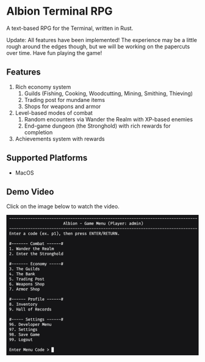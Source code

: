 # Albion Terminal RPG

A text-based RPG for the Terminal, written in Rust.

Update: All features have been implemented! The experience may be a little rough around the edges though,
but we will be working on the papercuts over time. Have fun playing the game!

## Features

1. Rich economy system
   1. Guilds (Fishing, Cooking, Woodcutting, Mining, Smithing, Thieving)
   2. Trading post for mundane items
   3. Shops for weapons and armor
2. Level-based modes of combat
   1. Random encounters via Wander the Realm with XP-based enemies
   2. End-game dungeon (the Stronghold) with rich rewards for completion
3. Achievements system with rewards

## Supported Platforms

- MacOS

## Demo Video

Click on the image below to watch the video.

[![Demo thumbnail](demo/GameMenu.png)](https://www.youtube.com/watch?v=S93cg6G9JHw "AlbionRPG Demo Video")
